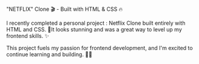 "NETFLIX" Clone 🎬 - Built with HTML & CSS 🔥

I recently completed a personal project : Netflix Clone built entirely with HTML and CSS. 🍿It looks stunning and was a great way to level up my frontend skills. ✨

This project fuels my passion for frontend development, and I'm excited to continue learning and building. 🚀🔥

